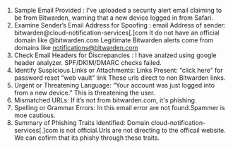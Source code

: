 1. Sample Email Provided :
   I've uploaded a security alert email claiming to be from Bitwarden, warning that a new device logged in from Safari.
2. Examine Sender’s Email Address for Spoofing :
   email Address of sender: bitwarden@cloud-notification-services[.]com
   It do not have an official domain like @bitwarden.com
   Legitimate Bitwarden alerts come from domains like notifications@bitwarden.com
 3. Check Email Headers for Discrepancies :
    I have analzed using google header analyzer.
    SPF/DKIM/DMARC checks failed.
4. Identify Suspicious Links or Attachments:
   Links Present:
  “click here” for password reset
  “web vault” link
  These urls direct to non Bitwarden links.
5. Urgent or Threatening Language:
  “Your account was just logged into from a new device.”
   This is threatening the user.
 6. Mismatched URLs: 
   If it’s not from bitwarden.com, it's phishing.
7. Spelling or Grammar Errors:
  In this email error are not found.Spammer is moe cautious.
8. Summary of Phishing Traits Identified:
    Domain cloud-notification-services[.]com is not official.Urls are not directing to the officail website.
    We can cofirm that its phishy through these traits.







